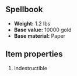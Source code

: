 ## Spellbook
- **Weight:** 1.2 lbs
- **Base value:** 10000 gold
- **Base material:** Paper
## Item properties
1. Indestructible

